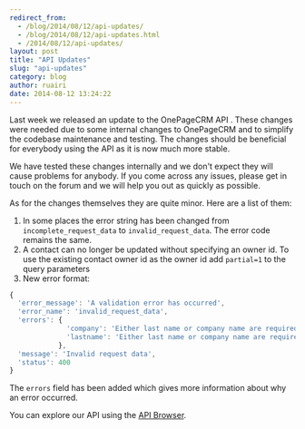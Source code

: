 ```yaml
---
redirect_from:
  - /blog/2014/08/12/api-updates/
  - /blog/2014/08/12/api-updates.html
  - /2014/08/12/api-updates/
layout: post
title: "API Updates"
slug: "api-updates"
category: blog
author: ruairi
date: 2014-08-12 13:24:22
---
```


Last week we released an update to the OnePageCRM API .
These changes were needed due to some internal changes to OnePageCRM and to simplify the codebase maintenance and testing.
The changes should be beneficial for everybody using the API as it is now much more stable.

We have tested these changes internally and we don't expect they will cause problems for anybody.
If you come across any issues, please get in touch on the forum and we will help you out
as quickly as possible.

As for the changes themselves they are quite minor. Here are a list of them:

1. In some places the error string has been changed from `incomplete_request_data` to `invalid_request_data`. The error code remains the same.
2. A contact can no longer be updated without specifying an owner id. To use the existing contact owner id as the owner id add `partial=1` to the query parameters
3. New error format:

```javascript
{
  'error_message': 'A validation error has occurred',
  'error_name': 'invalid_request_data',
  'errors': {
              'company': 'Either last name or company name are required to create a Contact.',
              'lastname': 'Either last name or company name are required to create a Contact.'
            },
  'message': 'Invalid request data',
  'status': 400
}
````

The `errors` field has been added which gives more information about why an error occurred.

You can explore our API using the [API Browser][1].

[1]: http://developer.onepagecrm.com/api_browser
